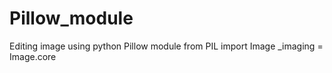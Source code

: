 # Pillow_module
Editing image using python Pillow module
from PIL import Image
_imaging = Image.core
